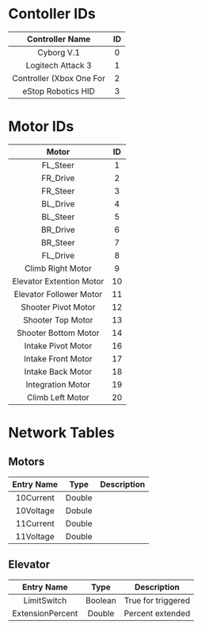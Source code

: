 # Contoller IDs
|  Controller Name | ID |
|:----------------:|:--:|
| Cyborg V.1 | 0 |
| Logitech Attack 3| 1 |
| Controller (Xbox One For | 2 |
| eStop Robotics HID | 3 |
# Motor IDs
|  Motor  | ID |
|:-------:|:--:|
| FL_Steer | 1 |
| FR_Drive | 2 |
| FR_Steer | 3 |
| BL_Drive | 4 |
| BL_Steer | 5 |
| BR_Drive | 6 |
| BR_Steer | 7 |
| FL_Drive | 8 |
| Climb Right Motor| 9 |
| Elevator Extention Motor | 10 |
| Elevator Follower Motor | 11 |
| Shooter Pivot Motor | 12 |
| Shooter Top Motor | 13 |
| Shooter Bottom Motor | 14 |
| Intake Pivot Motor | 16 |
| Intake Front Motor | 17 |
| Intake Back Motor | 18 |
| Integration Motor | 19 |
| Climb Left Motor | 20 |

# Network Tables
## Motors
| Entry Name | Type | Description |
|:----------:|:----:|:-----------:|
| 10Current | Double | |
| 10Voltage | Dobule | |
| 11Current | Double | |
| 11Voltage | Double | |
## Elevator
| Entry Name | Type | Description |
|:----------:|:----:|:-----------:|
| LimitSwitch | Boolean | True for triggered |
| ExtensionPercent | Double | Percent extended |